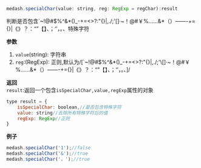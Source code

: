 ```js
medash.specialChar(value: string, reg: RegExp = regChar):result
```
判断是否包含`~!@#$%^&*()_-+=<>?:"{}|,.\/;'[]·~！@#￥%……&*（）——-+={}|《》？：“”【】、；‘’，。、特殊字符

**参数**  
1. `value`(string): 字符串
2. `reg`:(RegExp): 正则,默认为/[`~!@#$%^&*()_\-+=<>?:"{}|,.\/;'\\[\]·~！@#￥%……&*（）——\-+={}|《》？：“”【】、；‘’，。、]/
  
**返回**  
`result`:返回一个包含`isSpecialChar,value,regExp`属性的对象
```js
type result = {
    isSpecialChar: boolean,//是否包含特殊字符
    value: string//去除所有特殊字符后的值
    regExp: RegExp//正则
}
```
**例子**  

```js
medash.specialChar('1');//false
medash.specialChar('&');//true
medash.specialChar('，');//true
```
